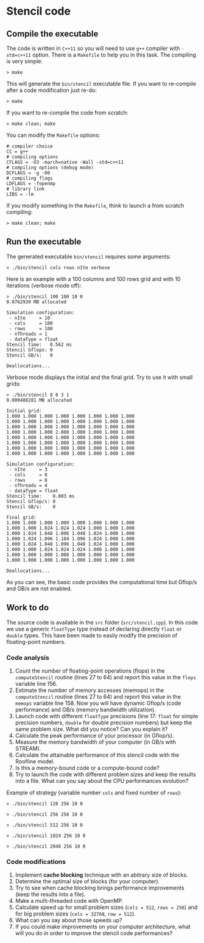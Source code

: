 # Stencil code

## Compile the executable

The code is written in `C++11` so you will need to use `g++` compiler with `-std=c++11` option.
There is a `Makefile` to help you in this task. The compiling is very simple: 
```
> make
```
This will generate the `bin/stencil` executable file.
If you want to re-compile after a code modification just re-do:
```
> make
```

If you want to re-compile the code from scratch:
```
> make clean; make
```

You can modify the `Makefile` options:
```
# compiler choice
CC = g++
# compiling options
CFLAGS = -O3 -march=native -Wall -std=c++11
# compiling options (debug mode)
DCFLAGS = -g -O0
# compiling flags
LDFLAGS = -fopenmp
# library link
LIBS = -lm
```

If you modify something in the `Makefile`, think to launch a from scratch compiling:
```
> make clean; make
```

## Run the executable

The generated executable `bin/stencil` requires some arguments:
```
> ./bin/stencil cols rows nIte verbose
```
Here is an example with a 100 columns and 100 rows grid and  with 10 iterations (verbose mode off):
```
> ./bin/stencil 100 100 10 0
0.0762939 MB allocated

Simulation configuration:
 - nIte     = 10
 - cols     = 100
 - rows     = 100
 - nThreads = 1
 - dataType = float
Stencil time:   0.562 ms
Stencil Gflops: 0
Stencil GB/s:   0

Deallocations...
```

Verbose mode displays the initial and the final grid. Try to use it with small grids:
```
> ./bin/stencil 8 8 3 1
0.000488281 MB allocated

Initial grid: 
1.000 1.000 1.000 1.000 1.000 1.000 1.000 1.000 
1.000 1.000 1.000 1.000 1.000 1.000 1.000 1.000 
1.000 1.000 1.000 1.000 1.000 1.000 1.000 1.000 
1.000 1.000 1.000 2.000 1.000 1.000 1.000 1.000 
1.000 1.000 1.000 1.000 1.000 1.000 1.000 1.000 
1.000 1.000 1.000 1.000 1.000 1.000 1.000 1.000 
1.000 1.000 1.000 1.000 1.000 1.000 1.000 1.000 
1.000 1.000 1.000 1.000 1.000 1.000 1.000 1.000 

Simulation configuration:
 - nIte     = 3
 - cols     = 8
 - rows     = 8
 - nThreads = 4
 - dataType = float
Stencil time:    0.003 ms
Stencil Gflop/s: 0
Stencil GB/s:    0

Final grid: 
1.000 1.000 1.000 1.000 1.000 1.000 1.000 1.000 
1.000 1.000 1.024 1.024 1.024 1.000 1.000 1.000 
1.000 1.024 1.048 1.096 1.048 1.024 1.000 1.000 
1.000 1.024 1.096 1.104 1.096 1.024 1.008 1.000 
1.000 1.024 1.048 1.096 1.048 1.024 1.000 1.000 
1.000 1.000 1.024 1.024 1.024 1.000 1.000 1.000 
1.000 1.000 1.000 1.008 1.000 1.000 1.000 1.000 
1.000 1.000 1.000 1.000 1.000 1.000 1.000 1.000 

Deallocations...
```

As you can see, the basic code provides the computational time but Gflop/s and GB/s are not enabled.

## Work to do

The source code is available in the `src` folder (`src/stencil.cpp`).
In this code we use a generic `floatType` type instead of declaring directly `float` or `double` types. This have been made to easily modify the precision of floating-point numbers.

### Code analysis

1. Count the number of floating-point operations (flops) in the `computeStencil` routine (lines 27 to 64) and report this value in the `flops` variable line 156.
2. Estimate the number of memory accesses (memops) in the `computeStencil` routine (lines 27 to 64) and report this value in the `memops` variable line 158. Now you will have dynamic Gflop/s (code performance) and GB/s (memory bandwidth utilization).
3. Launch code with different `floatType` precisions (line 17: `float` for simple precision numbers, `double` for double precision numbers) but keep the same problem size. What did you notice? Can you explain it?
4. Calculate the peak performance of your processor (in Gflop/s).
5. Measure the memory bandwidth of your computer (in GB/s with STREAM).
6. Calculate the attainable performance of this stencil code with the Roofline model.
7. Is this a memory-bound code or a compute-bound code?
8. Try to launch the code with different problem sizes and keep the results into a file. What can you say about the CPU performances evolution?

Example of strategy (variable number `cols` and fixed number of `rows`):

```
> ./bin/stencil 128 256 10 0
```

```
> ./bin/stencil 256 256 10 0
```

```
> ./bin/stencil 512 256 10 0
```

```
> ./bin/stencil 1024 256 10 0
```

```
> ./bin/stencil 2048 256 10 0
```

### Code modifications

1. Implement **cache blocking** technique with an abitrary size of blocks.
2. Determine the optimal size of blocks (for your computer).
3. Try to see when cache blocking brings performance improvements (keep the results into a file).
4. Make a multi-threaded code with OpenMP.
5. Calculate speed up for small problem sizes (`cols = 512`, `rows = 256`) and for big problem sizes (`cols = 32768`, `row = 512`).
6. What can you say about those speeds up?
7. If you could make improvements on your computer architecture, what will you do in order to improve the stencil code performances?
